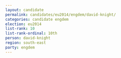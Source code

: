 ```yaml
---
layout: candidate
permalink: candidates/eu2014/engdem/david-knight/
categories: candidate engdem
election: eu2014
list-rank: 10
list-rank-ordinal: 10th
person: david-knight
region: south-east
party: engdem
---
```

